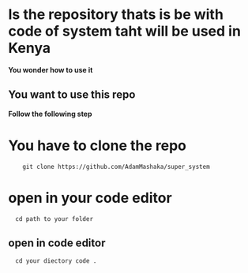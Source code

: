 # Is the repository thats is be with code of system taht will be used in Kenya
**You wonder how to use it**

## You want to use this repo 
**Follow the following step**

# You have to clone the repo 
 ```
     git clone https://github.com/AdamMashaka/super_system
```
# open in your code editor 

 ```
   cd path to your folder

```
## open in code editor 

```
  cd your diectory code .

```

 
